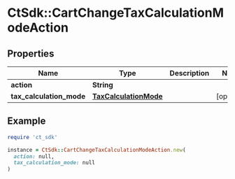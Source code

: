 # CtSdk::CartChangeTaxCalculationModeAction

## Properties

| Name | Type | Description | Notes |
| ---- | ---- | ----------- | ----- |
| **action** | **String** |  |  |
| **tax_calculation_mode** | [**TaxCalculationMode**](TaxCalculationMode.md) |  | [optional] |

## Example

```ruby
require 'ct_sdk'

instance = CtSdk::CartChangeTaxCalculationModeAction.new(
  action: null,
  tax_calculation_mode: null
)
```

